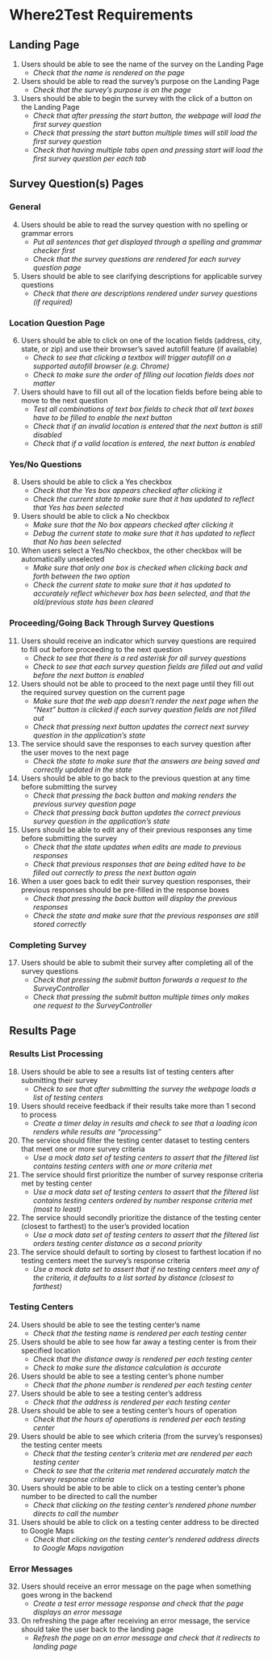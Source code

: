 # Where2Test Requirements #

## Landing Page ##
1. Users should be able to see the name of the survey on the Landing Page
    * *Check that the name is rendered on the page*
2. Users should be able to read the survey’s purpose on the Landing Page
    * *Check that the survey’s purpose is on the page*
3. Users should be able to begin the survey with the click of a button on the Landing Page
    * *Check that after pressing the start button, the webpage will load the first survey question*  
    * *Check that pressing the start button multiple times will still load the first survey question*  
    * *Check that having multiple tabs open and pressing start will load the first survey question per each tab*  


## Survey Question(s) Pages ##
### General ###
4. Users should be able to read the survey question with no spelling or grammar errors
    * *Put all sentences that get displayed through a spelling and grammar checker first*  
    * *Check that the survey questions are rendered for each survey question page*
5. Users should be able to see clarifying descriptions for applicable survey questions
    * *Check that there are descriptions rendered under survey questions (if required)*

### Location Question Page ###
6. Users should be able to click on one of the location fields (address, city, state, or zip) and use their browser’s saved autofill feature (if available)
    * *Check to see that clicking a textbox will trigger autofill on a supported autofill browser (e.g. Chrome)*  
    * *Check to make sure the order of filling out location fields does not matter*
7. Users should have to fill out all of the location fields before being able to move to the next question
    * *Test all combinations of text box fields to check that all text boxes have to be filled to enable the next button*  
    * *Check that if an invalid location is entered that the next button is still disabled*  
    * *Check that if a valid location is entered, the next button is enabled*  

### Yes/No Questions ###
8. Users should be able to click a Yes checkbox
    * *Check that the Yes box appears checked after clicking it*  
    * *Check the current state to make sure that it has updated to reflect that Yes has been selected*
9. Users should be able to click a No checkbox
    * *Make sure that the No box appears checked after clicking it*  
    * *Debug the current state to make sure that it has updated to reflect that No has been selected*
10. When users select a Yes/No checkbox, the other checkbox will be automatically unselected
    * *Make sure that only one box is checked when clicking back and forth between the two option*  
    * *Check the current state to make sure that it has updated to accurately reflect whichever box has been selected, and that the old/previous state has been cleared*  

### Proceeding/Going Back Through Survey Questions ###
11. Users should receive an indicator which survey questions are required to fill out before proceeding to the next question
    * *Check to see that there is a red asterisk for all survey questions*  
    * *Check to see that each survey question fields are filled out and valid before the next button is enabled*
12. Users should not be able to proceed to the next page until they fill out the required survey question on the current page
    * *Make sure that the web app doesn’t render the next page when the “Next” button is clicked if each survey question fields are not filled out*  
    * *Check that pressing next button updates the correct next survey question in the application’s state*  
13. The service should save the responses to each survey question after the user moves to the next page
    * *Check the state to make sure that the answers are being saved and correctly updated in the state*
14. Users should be able to go back to the previous question at any time before submitting the survey
    * *Check that pressing the back button and making renders the previous survey question page*  
    * *Check that pressing back button updates the correct previous survey question in the application’s state*
15. Users should be able to edit any of their previous responses any time before submitting the survey
    * *Check that the state updates when edits are made to previous responses*  
    * *Check that previous responses that are being edited have to be filled out correctly to press the next button again*
16. When a user goes back to edit their survey question responses, their previous responses should be pre-filled in the response boxes
    * *Check that pressing the back button will display the previous responses*  
    * *Check the state and make sure that the previous responses are still stored correctly*

### Completing Survey ###
17. Users should be able to submit their survey after completing all of the survey questions
    * *Check that pressing the submit button forwards a request to the SurveyController*  
    * *Check that pressing the submit button multiple times only makes one request to the SurveyController*

## Results Page ##
### Results List Processing ###
18. Users should be able to see a results list of testing centers after submitting their survey
    * *Check to see that after submitting the survey the webpage loads a list of testing centers*
19. Users should receive feedback if their results take more than 1 second to process
    * *Create a timer delay in results and check to see that a loading icon renders while results are “processing”*
20. The service should filter the testing center dataset to testing centers that meet one or more survey criteria
    * *Use a mock data set of testing centers to assert that the filtered list contains testing centers with one or more criteria met*
21. The service should first prioritize the number of survey response criteria met by testing center
    * *Use a mock data set of testing centers to assert that the filtered list contains testing centers ordered by number response criteria met (most to least)*
22. The service should secondly prioritize the distance of the testing center (closest to farthest) to the user’s provided location
    * *Use a mock data set of testing centers to assert that the filtered list orders testing center distance as a second priority*
23. The service should default to sorting by closest to farthest location if no testing centers meet the survey’s response criteria
    * *Use a mock data set to assert that if no testing centers meet any of the criteria, it defaults to a list sorted by distance (closest to farthest)*

### Testing Centers ###
24. Users should be able to see the testing center’s name
    * *Check that the testing name is rendered per each testing center*
25. Users should be able to see how far away a testing center is from their specified location
    * *Check that the distance away is rendered per each testing center*  
    * *Check to make sure the distance calculation is accurate*
26. Users should be able to see a testing center’s phone number
    * *Check that the phone number is rendered per each testing center*
27. Users should be able to see a testing center’s address
    * *Check that the address is rendered per each testing center*
28. Users should be able to see a testing center’s hours of operation
    * *Check that the hours of operations is rendered per each testing center*
29. Users should be able to see which criteria (from the survey’s responses) the testing center meets
    * *Check that the testing center’s criteria met are rendered per each testing center*  
    * *Check to see that the criteria met rendered accurately match the survey response criteria*
30. Users should be able to be able to click on a testing center’s phone number to be directed to call the number
    * *Check that clicking on the testing center’s rendered phone number directs to call the number*
31. Users should be able to click on a testing center address to be directed to Google Maps
    * *Check that clicking on the testing center’s rendered address directs to Google Maps navigation*

### Error Messages ###
32. Users should receive an error message on the page when something goes wrong in the backend
    * *Create a test error message response and check that the page displays an error message*
33. On refreshing the page after receiving an error message, the service should take the user back to the landing page
    * *Refresh the page on an error message and check that it redirects to landing page*






